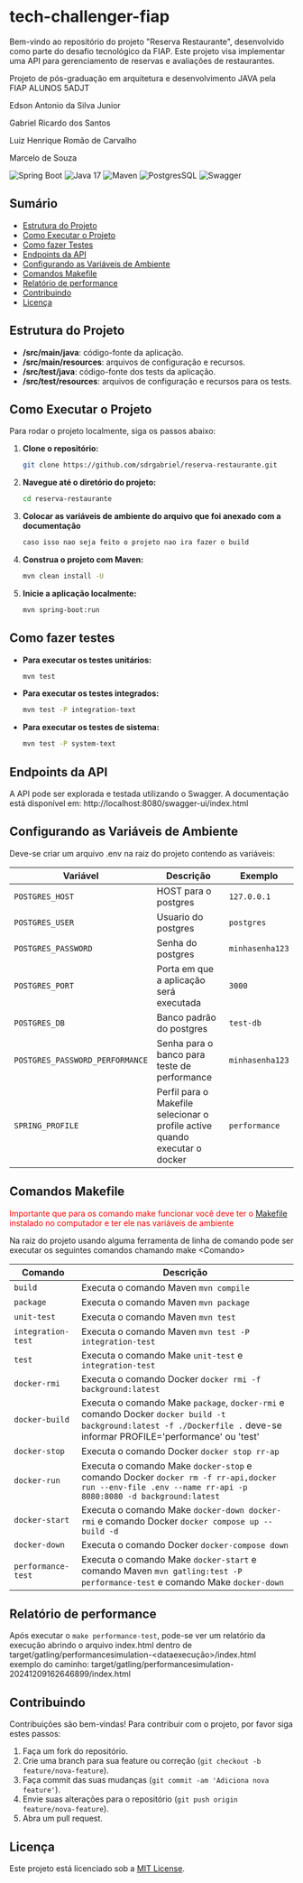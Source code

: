 # tech-challenger-fiap

Bem-vindo ao repositório do projeto "Reserva Restaurante", desenvolvido como parte do desafio tecnológico da FIAP. Este projeto visa implementar uma API para gerenciamento de reservas e avaliações de restaurantes.

Projeto de pós-graduação em arquitetura e desenvolvimento JAVA pela FIAP
ALUNOS 5ADJT

<p>Edson Antonio da Silva Junior</p>
<p>Gabriel Ricardo dos Santos</p>
<p>Luiz Henrique Romão de Carvalho</p>
<p>Marcelo de Souza</p>

![Spring Boot](https://img.shields.io/badge/Spring%20Boot-3.3.5-brightgreen?style=flat&logo=spring&logoColor=white)
![Java 17](https://img.shields.io/badge/Java-17-blue?style=flat&logo=java&logoColor=white)
![Maven](https://img.shields.io/badge/Maven-3.3.2-orange?style=flat&logo=apachemaven&logoColor=white)
![PostgresSQL](https://img.shields.io/badge/PostgresSQL-17.1-blue?style=flat&logo=postgresql&logoColor=white)
![Swagger](https://img.shields.io/badge/Swagger-3.0-brightgreen?style=flat&logo=swagger&logoColor=white)

## Sumário

- [Estrutura do Projeto](#estrutura-do-projeto)
- [Como Executar o Projeto](#como-executar-o-projeto)
- [Como fazer Testes](#como-fazer-testes)
- [Endpoints da API](#endpoints-da-api)
- [Configurando as Variáveis de Ambiente](#configurando-as-variáveis-de-ambiente)
- [Comandos Makefile](#comandos-makefile)
- [Relatório de performance](#relatório-de-performance)
- [Contribuindo](#contribuindo)
- [Licença](#licença)

## Estrutura do Projeto

- **/src/main/java**: código-fonte da aplicação.
- **/src/main/resources**: arquivos de configuração e recursos.
- **/src/test/java**: código-fonte dos tests da aplicação.
- **/src/test/resources**: arquivos de configuração e recursos para os tests.

## Como Executar o Projeto

Para rodar o projeto localmente, siga os passos abaixo:

1. **Clone o repositório:**

    ```bash
    git clone https://github.com/sdrgabriel/reserva-restaurante.git
    ```

2. **Navegue até o diretório do projeto:**

    ```bash
    cd reserva-restaurante
    ```

3. **Colocar as variáveis de ambiente do arquivo que foi anexado com a documentação**
   ```bash
   caso isso nao seja feito o projeto nao ira fazer o build
    ```
4. **Construa o projeto com Maven:**

    ```bash
    mvn clean install -U
    ```

5. **Inicie a aplicação localmente:**

    ```bash
    mvn spring-boot:run
    ```
   
## Como fazer testes

- **Para executar os testes unitários:**

   ```bash
   mvn test
   ```

- **Para executar os testes integrados:**

   ```bash
   mvn test -P integration-text
   ```

- **Para executar os testes de sistema:**

   ```bash
   mvn test -P system-text
   ```
  
## Endpoints da API

A API pode ser explorada e testada utilizando o Swagger. A documentação está disponível em:
http://localhost:8080/swagger-ui/index.html

## Configurando as Variáveis de Ambiente

Deve-se criar um arquivo .env na raiz do projeto contendo as variáveis:

| Variável                        | Descrição                                                                     | Exemplo         | 
|---------------------------------|-------------------------------------------------------------------------------|-----------------| 
| `POSTGRES_HOST`                 | HOST para o postgres                                                          | `127.0.0.1`     |
| `POSTGRES_USER`                 | Usuario do postgres                                                           | `postgres`      |
| `POSTGRES_PASSWORD`             | Senha do postgres                                                             | `minhasenha123` | 
| `POSTGRES_PORT`                 | Porta em que a aplicação será executada                                       | `3000`          | 
| `POSTGRES_DB`                   | Banco padrão do postgres                                                      | `test-db`       |
| `POSTGRES_PASSWORD_PERFORMANCE` | Senha para o banco para teste de performance                                  | `minhasenha123` |
| `SPRING_PROFILE`                | Perfil para o Makefile selecionar o profile active quando executar o docker   | `performance`   |

## Comandos Makefile

<span style="color:red">Importante que para os comando make funcionar você deve ter o [Makefile](https://www.gnu.org/software/make/) instalado no computador e ter ele nas variáveis de ambiente</span>

Na raiz do projeto usando alguma ferramenta de linha de comando pode ser executar os seguintes comandos chamando make \<Comando>

| Comando            | Descrição                                                                                                                                                               |
|--------------------|-------------------------------------------------------------------------------------------------------------------------------------------------------------------------|
| `build`            | Executa o comando Maven `mvn compile`                                                                                                                                   |
| `package`          | Executa o comando Maven `mvn package`                                                                                                                                   |
| `unit-test`        | Executa o comando Maven `mvn test`                                                                                                                                      |
| `integration-test` | Executa o comando Maven `mvn test -P integration-test`                                                                                                                  |
| `test`             | Executa o comando Make `unit-test` e `integration-test`                                                                                                                 |
| `docker-rmi`       | Executa o comando Docker `docker rmi -f background:latest`                                                                                                              |
| `docker-build`     | Executa o comando Make `package`, `docker-rmi` e comando Docker `docker build -t background:latest -f ./Dockerfile .` deve-se informar  PROFILE='performance' ou 'test' |
| `docker-stop`      | Executa o comando Docker `docker stop rr-ap`                                                                                                                            |
| `docker-run`       | Executa o comando Make `docker-stop` e comando Docker `docker rm -f rr-api,docker run --env-file .env --name rr-api -p 8080:8080 -d background:latest`                  |
| `docker-start`     | Executa o comando Make `docker-down docker-rmi` e comando Docker `docker compose up --build -d`                                                                         |
| `docker-down`      | Executa o comando Docker `docker-compose down`                                                                                                                          |
| `performance-test` | Executa o comando Make `docker-start` e comando Maven `mvn gatling:test -P performance-test` e comando Make `docker-down`                                               |

## Relatório de performance

Após executar o `make performance-test`, pode-se ver um relatório da execução abrindo o arquivo index.html dentro de target/gatling/performancesimulation-\<dataexecução>/index.html \
exemplo do caminho: target/gatling/performancesimulation-20241209162646899/index.html

## Contribuindo

Contribuições são bem-vindas! Para contribuir com o projeto, por favor siga estes passos:

1. Faça um fork do repositório.
2. Crie uma branch para sua feature ou correção (`git checkout -b feature/nova-feature`).
3. Faça commit das suas mudanças (`git commit -am 'Adiciona nova feature'`).
4. Envie suas alterações para o repositório (`git push origin feature/nova-feature`).
5. Abra um pull request.

## Licença

Este projeto está licenciado sob a [MIT License](LICENSE).